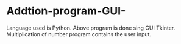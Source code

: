 # Addtion-program-GUI-
Language used is Python. Above program is done sing GUI Tkinter.
Multiplication of number program contains the user input.

